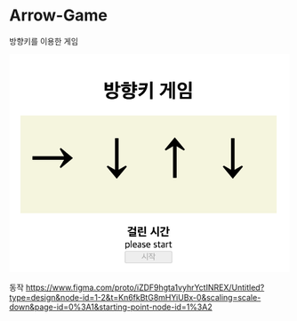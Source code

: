 # Arrow-Game
방향키를 이용한 게임
<p align="center">
  <img src="https://github.com/PinguLee/Arrow-Game/blob/main/img/main.png"/>
</p>

동작
https://www.figma.com/proto/iZDF9hgta1vyhrYctINREX/Untitled?type=design&node-id=1-2&t=Kn6fkBtG8mHYiUBx-0&scaling=scale-down&page-id=0%3A1&starting-point-node-id=1%3A2